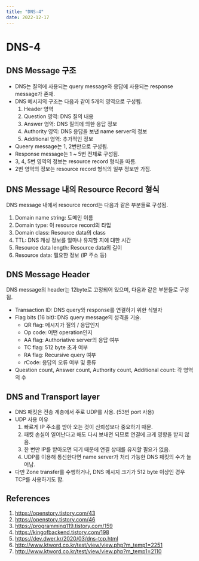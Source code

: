 ```yaml
---
title: "DNS-4"
date: 2022-12-17
---
```


# DNS-4

## DNS Message 구조

- DNS는 질의에 사용되는 query message와 응답에 사용되는 response message가 존재.
- DNS 메시지의 구조는 다음과 같이 5개의 영역으로 구성됨.
  1. Header 영역
  2. Question 영역: DNS 질의 내용
  3. Answer 영역: DNS 질의에 의한 응답 정보
  4. Authority 영역: DNS 응답을 보낸 name server의 정보
  5. Additional 영역: 추가적인 정보
- Queery message는 1, 2번만으로 구성됨.
- Response message는 1 ~ 5번 전체로 구성됨.
- 3, 4, 5번 영역의 정보는 resource record 형식을 따름.
- 2번 영역의 정보는 resource record 형식의 일부 정보만 가짐.

## DNS Message 내의 Resource Record 형식

DNS message 내에서 resource record는 다음과 같은 부분들로 구성됨.

1. Domain name string: 도메인 이름
2. Domain type: 이 resource record의 타입
3. Domain class: Resource data의 class
4. TTL: DNS 캐싱 정보를 얼마나 유지할 지에 대한 시간
5. Resource data length: Resource data의 길이
6. Resource data: 필요한 정보 (IP 주소 등)

## DNS Message Header

DNS message의 header는 12byte로 고정되어 있으며, 다음과 같은 부분들로 구성됨.

- Transaction ID: DNS query와 response를 연결하기 위한 식별자
- Flag bits (16 bit): DNS query message의 성격을 기술.
  - QR flag: 메시지가 질의 / 응답인지
  - Op code: 어떤 operation인지
  - AA flag: Authoriative server의 응답 여부
  - TC flag: 512 byte 초과 여부
  - RA flag: Recursive query 여부
  - rCode: 응답의 오류 여부 및 종류
- Question count, Answer count, Authority count, Additional count: 각 영역의 수

## DNS and Transport layer

- DNS 패킷은 전송 계층에서 주로 UDP를 사용. (53번 port 사용)
- UDP 사용 이유
  1. 빠르게 IP 주소를 받아 오는 것이 신뢰성보다 중요하기 때문.
  2. 패킷 손실이 일어난다고 해도 다시 보내면 되므로 연결에 크게 영향을 받지 않음.
  3. 한 번만 IP를 받아오면 되기 때문에 연결 상태를 유지할 필요가 없음.
  4. UDP를 이용해 통신한다면 name server가 처리 가능한 DNS 패킷의 수가 늘어남.
- 다만 Zone transfer를 수행하거나, DNS 메시지 크기가 512 byte 이상인 경우 TCP를 사용하기도 함.

## References

1. https://openstory.tistory.com/43
2. https://openstory.tistory.com/46
3. https://programming119.tistory.com/159
4. https://kingofbackend.tistory.com/198
5. https://dev.dwer.kr/2020/03/dns-tcp.html
6. http://www.ktword.co.kr/test/view/view.php?m_temp1=2251
7. http://www.ktword.co.kr/test/view/view.php?m_temp1=2110
